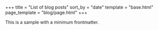 +++
title = "List of blog posts"
sort_by = "date"
template = "base.html"
page_template = "blog/page.html"
+++

This is a sample with a minimum frontmatter.